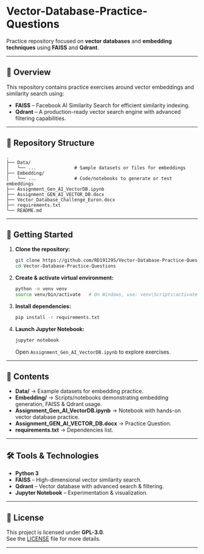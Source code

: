 # Vector-Database-Practice-Questions

Practice repository focused on **vector databases** and **embedding techniques** using **FAISS** and **Qdrant**.

---

## 📌 Overview

This repository contains practice exercises around vector embeddings and similarity search using:

- **FAISS** – Facebook AI Similarity Search for efficient similarity indexing.  
- **Qdrant** – A production-ready vector search engine with advanced filtering capabilities.  

---

## 📂 Repository Structure

```plaintext
.
├── Data/
│   └── ...              # Sample datasets or files for embeddings
├── Embedding/
│   └── ...              # Code/notebooks to generate or test embeddings
├── Assignment_Gen_AI_VectorDB.ipynb
├── Assignment_GEN_AI_VECTOR_DB.docx
├── Vector_Database_Challenge_Euron.docx
├── requirements.txt
└── README.md
```

---

## 🚀 Getting Started

1. **Clone the repository:**

   ```bash
   git clone https://github.com/RD191295/Vector-Database-Practice-Questions.git
   cd Vector-Database-Practice-Questions
   ```

2. **Create & activate virtual environment:**

   ```bash
   python -m venv venv
   source venv/bin/activate   # On Windows, use: venv\Scripts\activate
   ```

3. **Install dependencies:**

   ```bash
   pip install -r requirements.txt
   ```

4. **Launch Jupyter Notebook:**

   ```bash
   jupyter notebook
   ```

   Open `Assignment_Gen_AI_VectorDB.ipynb` to explore exercises.  

---

## 📘 Contents

- **Data/** → Example datasets for embedding practice.  
- **Embedding/** → Scripts/notebooks demonstrating embedding generation, FAISS & Qdrant usage.  
- **Assignment_Gen_AI_VectorDB.ipynb** → Notebook with hands-on vector database practice.  
- **Assignment_GEN_AI_VECTOR_DB.docx** → Practice Question.  
- **requirements.txt** → Dependencies list.  

---

## 🛠 Tools & Technologies

- **Python 3**  
- **FAISS** – High-dimensional vector similarity search.  
- **Qdrant** – Vector database with advanced search & filtering.  
- **Jupyter Notebook** – Experimentation & visualization.  

---

## 📄 License

This project is licensed under **GPL-3.0**.  
See the [LICENSE](LICENSE) file for more details.

---